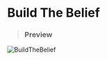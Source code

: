 # Build The Belief
> ### Preview

![BuildTheBelief](https://user-images.githubusercontent.com/87275904/176101916-7ef8eaae-481c-4c97-9c9b-c34e688fb8c8.png)

